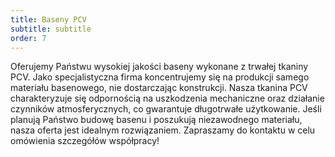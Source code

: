 ```yaml
---
title: Baseny PCV
subtitle: subtitle
order: 7
---
```


Oferujemy Państwu wysokiej jakości baseny wykonane z trwałej tkaniny PCV. Jako specjalistyczna firma koncentrujemy się na produkcji samego materiału basenowego, nie dostarczając konstrukcji. Nasza tkanina PCV charakteryzuje się odpornością na uszkodzenia mechaniczne oraz działanie czynników atmosferycznych, co gwarantuje długotrwałe użytkowanie. Jeśli planują Państwo budowę basenu i poszukują niezawodnego materiału, nasza oferta jest idealnym rozwiązaniem. Zapraszamy do kontaktu w celu omówienia szczegółów współpracy!